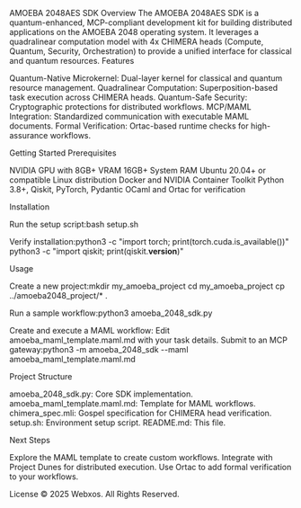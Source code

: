 AMOEBA 2048AES SDK
Overview
The AMOEBA 2048AES SDK is a quantum-enhanced, MCP-compliant development kit for building distributed applications on the AMOEBA 2048 operating system. It leverages a quadralinear computation model with 4x CHIMERA heads (Compute, Quantum, Security, Orchestration) to provide a unified interface for classical and quantum resources.
Features

Quantum-Native Microkernel: Dual-layer kernel for classical and quantum resource management.
Quadralinear Computation: Superposition-based task execution across CHIMERA heads.
Quantum-Safe Security: Cryptographic protections for distributed workflows.
MCP/MAML Integration: Standardized communication with executable MAML documents.
Formal Verification: Ortac-based runtime checks for high-assurance workflows.

Getting Started
Prerequisites

NVIDIA GPU with 8GB+ VRAM
16GB+ System RAM
Ubuntu 20.04+ or compatible Linux distribution
Docker and NVIDIA Container Toolkit
Python 3.8+, Qiskit, PyTorch, Pydantic
OCaml and Ortac for verification

Installation

Run the setup script:bash setup.sh


Verify installation:python3 -c "import torch; print(torch.cuda.is_available())"
python3 -c "import qiskit; print(qiskit.__version__)"



Usage

Create a new project:mkdir my_amoeba_project
cd my_amoeba_project
cp ../amoeba2048_project/* .


Run a sample workflow:python3 amoeba_2048_sdk.py


Create and execute a MAML workflow:
Edit amoeba_maml_template.maml.md with your task details.
Submit to an MCP gateway:python3 -m amoeba_2048_sdk --maml amoeba_maml_template.maml.md





Project Structure

amoeba_2048_sdk.py: Core SDK implementation.
amoeba_maml_template.maml.md: Template for MAML workflows.
chimera_spec.mli: Gospel specification for CHIMERA head verification.
setup.sh: Environment setup script.
README.md: This file.

Next Steps

Explore the MAML template to create custom workflows.
Integrate with Project Dunes for distributed execution.
Use Ortac to add formal verification to your workflows.

License
© 2025 Webxos. All Rights Reserved.
